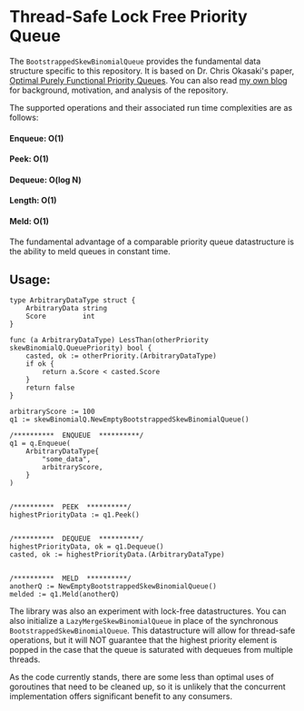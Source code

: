 # Thread-Safe Lock Free Priority Queue

The `BootstrappedSkewBinomialQueue` provides the fundamental data structure specific to this repository. It is based on Dr. Chris Okasaki's paper, [Optimal Purely Functional Priority Queues](http://www.brics.dk/RS/96/37/BRICS-RS-96-37.pdf). You can also read [my own blog](http://scottlobdell.me/2016/09/thread-safe-lock-free-priority-queues-golang/) for background, motivation, and analysis of the repository.

The supported operations and their associated run time complexities are as follows:

#### Enqueue: O(1)
#### Peek: O(1)
#### Dequeue: O(log N)
#### Length: O(1)
#### Meld: O(1)

The fundamental advantage of a comparable priority queue datastructure is the ability to meld queues in constant time.


## Usage:
```
type ArbitraryDataType struct {
    ArbitraryData string
    Score         int
}

func (a ArbitraryDataType) LessThan(otherPriority skewBinomialQ.QueuePriority) bool {
	casted, ok := otherPriority.(ArbitraryDataType)
	if ok {
		return a.Score < casted.Score
	}
	return false
}

arbitraryScore := 100
q1 := skewBinomialQ.NewEmptyBootstrappedSkewBinomialQueue()

/**********  ENQUEUE  **********/
q1 = q.Enqueue(
    ArbitraryDataType{
        "some_data",
        arbitraryScore,
    }
)


/**********  PEEK  **********/
highestPriorityData := q1.Peek()


/**********  DEQUEUE  **********/
highestPriorityData, ok = q1.Dequeue()
casted, ok := highestPriorityData.(ArbitraryDataType)


/**********  MELD  **********/
anotherQ := NewEmptyBootstrappedSkewBinomialQueue()
melded := q1.Meld(anotherQ)
```

The library was also an experiment with lock-free datastructures. You can also initialize a `LazyMergeSkewBinomialQueue` in place of the synchronous `BootstrappedSkewBinomialQueue`. This datastructure will allow for thread-safe operations, but it will NOT guarantee that the highest priority element is popped in the case that the queue is saturated with dequeues from multiple threads.

As the code currently stands, there are some less than optimal uses of goroutines that need to be cleaned up, so it is unlikely that the concurrent implementation offers significant benefit to any consumers.
